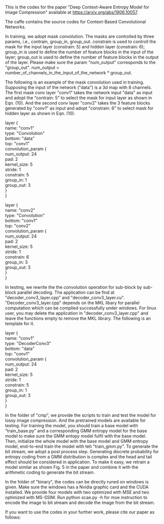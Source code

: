 This is the codes for the paper "Deep Context-Aware Entropy Model for Image Compression" available at https://arxiv.org/abs/1906.10057.

The caffe contains the source codes for Context-Based Convolutional Networks. 

In training, we adopt mask convolution. The masks are controlled by three params, i.e., contrain, group_in, group_out. constrain is used to controll the mask for the input layer (constrain: 5) and hidden layer (constrain: 6); group_in is used to define the number of feature blocks in the input of the layer; group_out is used to define the number of feature blocks in the output of the layer. Please make sure the param "num_output" corresponds to the "group_out". num_output = number_of_channels_in_the_input_of_the_network * group_out.

The following is an example of the mask convolution used in training. Supposing the input of the network ("data") is a 3d map with 8 channels. The first mask conv layer "conv1" takes the network input "data" as input and adopt the "contrain: 5" to select the mask for input layer as shown in Eqn. (10). And the second conv layer "conv2" takes the 3 feature blocks generated by "conv1" as input and adopt "constrain: 6" to select mask for hidden layer as shown in Eqn. (10).

layer {  
    name: "conv1"  
    type: "Convolution"  
    bottom: "data"  
    top: "conv1"  
    convolution_param {  
      num_output: 24  
      pad: 2  
      kernel_size: 5  
      stride: 1  
      constrain: 5  
      group_in: 1  
      group_out: 3  
    }  
}  
  
layer {   
    name: "conv2"  
    type: "Convolution"  
    bottom: "conv1"  
    top: "conv2"  
    convolution_param {  
      num_output: 24  
      pad: 2  
      kernel_size: 5  
      stride: 1  
      constrain: 6  
      group_in: 3  
      group_out: 3  
    }  
}  
  
In testing, we rewrite the the convolution operation for sub-block by sub-block parallel decoding. The application can be find at "decoder_conv3_layer.cpp" and "decoder_conv3_layer.cu".  "Decoder_conv3_layer.cpp" depends on the MKL libary for parallel computation which can be complied successfully under windows. For linux user, you may delete the application in "decoder_conv3_layer.cpp" and leave the functions empty to remove the MKL library. The following is an template for it. 

layer {  
  name: "conv1"  
  type: "DecoderConv3"  
  bottom: "data"  
  top: "conv1"  
  convolution_param {  
    num_output: 24  
    pad: 2  
    kernel_size: 5  
    stride: 1  
    constrain: 5  
    group_in: 1  
    group_out: 3  
  }  
}  
  
In the folder of "cmp", we provide the scripts to train and test the model for lossy image compression. And the pretrained models are available for testing. For training the model, you should train a base model with "train_base.py" and a corresponding GMM entropy model for the base model to make sure the GMM entopy model fulfil with the base model. Then, initialize the whole model with the base model and GMM entropy model, end-to-end train the model with teh "train_gmm.py".  To generate the bit stream, we adopt a post process step. Generating discrete probability for entropy coding from a GMM distribution is complex and the head and tail effect should be considered in application. To make it easy, we retrain a model similar as shown Fig. 5 in the paper and combine it with the arithmetic coding  to generate the bit stream. 

In the folder of "binary", the codes can be directly runed on windows is given. Make sure the windows has a Nvidia graphic card and the CUDA installed. We provide four models with two optimized with MSE and two optimized with MS-SSIM. Run python scae.py -h for moe instruction to encode the image to bit stream and decode the image from the bit stream. 

If you want to use the codes in your further work, please cite our paper as follows:

